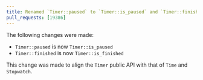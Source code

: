```yaml
---
title: Renamed `Timer::paused` to `Timer::is_paused` and `Timer::finished` to `Timer::is_finished`
pull_requests: [19386]
---
```


The following changes were made:

- `Timer::paused` is now `Timer::is_paused`
- `Timer::finished` is now `Timer::is_finished`

This change was made to align the `Timer` public API with that of `Time` and `Stopwatch`.
